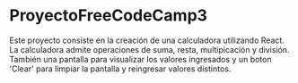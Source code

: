 # ProyectoFreeCodeCamp3
Este proyecto consiste en la creación de una calculadora utilizando React.
La calculadora admite operaciones de suma, resta, multipicación y división. También una pantalla para visualizar los valores ingresados y un boton 'Clear' para limpiar la pantalla y reingresar valores distintos.
